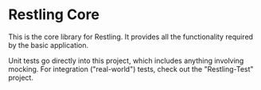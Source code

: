 Restling Core
==============

This is the core library for Restling. It provides all the functionality required by the basic application.

Unit tests go directly into this project, which includes anything involving mocking. For integration ("real-world") tests,
check out the "Restling-Test" project.
